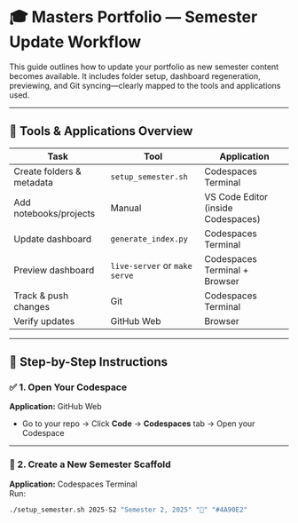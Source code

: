 # 🎓 Masters Portfolio — Semester Update Workflow

This guide outlines how to update your portfolio as new semester content becomes available. It includes folder setup, dashboard regeneration, previewing, and Git syncing—clearly mapped to the tools and applications used.

---

## 🧭 Tools & Applications Overview

| Task | Tool | Application |
|------|------|-------------|
| Create folders & metadata | `setup_semester.sh` | Codespaces Terminal |
| Add notebooks/projects | Manual | VS Code Editor (inside Codespaces) |
| Update dashboard | `generate_index.py` | Codespaces Terminal |
| Preview dashboard | `live-server` or `make serve` | Codespaces Terminal + Browser |
| Track & push changes | Git | Codespaces Terminal |
| Verify updates | GitHub Web | Browser |

---

## 🔄 Step-by-Step Instructions

### ✅ 1. Open Your Codespace
**Application:** GitHub Web  
- Go to your repo → Click **Code** → **Codespaces** tab → Open your Codespace

---

### 📁 2. Create a New Semester Scaffold
**Application:** Codespaces Terminal  
Run:

```bash
./setup_semester.sh 2025-S2 "Semester 2, 2025" "📘" "#4A90E2"
